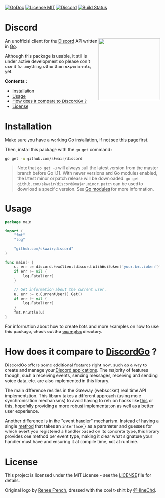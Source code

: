 [![GoDoc](https://img.shields.io/badge/godoc-reference-blue.svg?style=flat-square)](https://godoc.org/github.com/skwair/discord)
[![License MIT](https://img.shields.io/badge/license-MIT-lightgrey.svg?style=flat-square)](LICENSE)
[![Discord](https://img.shields.io/badge/Discord-online-7289DA.svg?style=flat-square)](https://discord.gg/3sVFWQC)
[![Build Status](https://travis-ci.org/skwair/discord.svg?branch=master)](https://travis-ci.org/skwair/discord)


# Discord

<img align="right" height="200" src=".github/discord-gopher.png">

An unofficial client for the [Discord](http://discordapp.com) API written in [Go](https://golang.org).

Although this package is usable, it still is under active development so please don't use it for anything other than experiments, yet.

**Contents :**

- [Installation](#installation)
- [Usage](#usage)
- [How does it compare to DiscordGo ?](#how-does-it-compare-to-discordgo-)
- [License](#license)

# Installation

Make sure you have a working Go installation, if not see [this page](https://golang.org/dl) first.

Then, install this package with the `go get` command :

```sh
go get -u github.com/skwair/discord
```

> Note that `go get -u` will always pull the latest version from the master branch before Go 1.11. With newer versions and Go modules enabled, the latest minor or patch release will be downloaded. `go get github.com/skwair/discord@major.minor.patch` can be used to download a specific version. See [Go modules](https://github.com/golang/go/wiki/Modules#how-to-upgrade-and-downgrade-dependencies) for more information.

# Usage

```go
package main

import (
	"fmt"
	"log"

	"github.com/skwair/discord"
)

func main() {
    c, err := discord.NewClient(discord.WithBotToken("your.bot.token"))
    if err != nil {
        log.Fatal(err)
    }

    // Get information about the current user.
    u, err := c.CurrentUser().Get()
    if err != nil {
        log.Fatal(err)
    }
    fmt.Println(u)
}
```

For information about how to create bots and more examples on how to use this package, check out the [examples](https://github.com/skwair/discord/blob/master/examples) directory.

# How does it compare to [DiscordGo](https://github.com/bwmarrin/discordgo) ?

DiscordGo offers some additional features right now, such as a way to create and manage your [Discord applications](https://discordapp.com/developers/applications/me). The majority of features though, such a receiving events, sending messages, receiving and sending voice data, etc. are also implemented in this library.

The main difference resides in the Gateway (websocket) real time API implementation. This library takes a different approach (using more synchronisation mechanisms) to avoid having to rely on hacks like [this](https://github.com/bwmarrin/discordgo/blob/8325a6bf6dd6c91ed4040a1617b07287b8fb0eba/wsapi.go#L868) or [this](https://github.com/bwmarrin/discordgo/blob/8325a6bf6dd6c91ed4040a1617b07287b8fb0eba/wsapi.go#L822), hopefully providing a more robust implementation as well as a better user experience.

Another difference is in the "event handler" mechanism. Instead of having a single [method](https://github.com/bwmarrin/discordgo/blob/73f6772a2b7cc95e29c462e4f15bf07cbe0d3854/event.go#L111) that takes an `interface{}` as a parameter and guesses for which event you registered a handler based on its concrete type, this library provides one method per event type, making it clear what signature your handler must have and ensuring it at compile time, not at runtime.

# License

This project is licensed under the MIT License - see the [LICENSE](https://github.com/skwair/discord/blob/master/LICENSE) file for details.

Original logo by [Renee French](https://instagram.com/reneefrench), dressed with the cool t-shirt by [@HlneChd](https://twitter.com/hlnechd).
